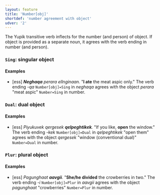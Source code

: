 ```yaml
---
layout: feature
title: 'Number[obj]'
shortdef: 'number agreement with object'
udver: '2'
---
```


The Yupik transitive verb inflects for the number (and person) of object. If object is provided as a separate noun, it agrees with the verb ending in number (and person).

### <a name="Sing">`Sing`</a>: singular object

#### Examples

* [ess] _<b>Neghaqa</b> perara ellnginaan._ "<b>I ate</b> the meat aspic only." The verb ending _-qa_ `Number[obj]=Sing` in _neghaqa_ agrees with the object _perara_ "meat aspic" `Number=Sing` in number.

### <a name="Dual">`Dual`</a>: dual object

#### Examples

* [ess] _Piyukuvek qergesek <b>qelpeghtikek</b>._ "If you like, <b>open</b> the window." The verb ending _-kek_ `Number[obj]=Dual` in _qelpeghtikek_ "open them" agrees with the object _qergesek_ "window (conventional dual)" `Number=Dual` in number.

### <a name="Plur">`Plur`</a>: plural object

#### Examples

* [ess] _Pagunghaat <b>aavgii</b>._ "<b>She/he divided</b> the crowberries in two." The verb ending _-i_ `Number[obj]=Plur` in _aavgii_ agrees with the object _pagunghaat_ "crowberries" `Number=Plur` in number.
<!-- Interlanguage links updated Út 9. května 2023, 20:03:42 CEST -->
